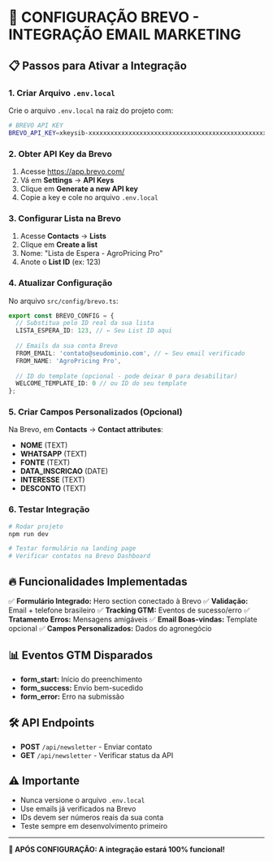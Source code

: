 # 🚀 CONFIGURAÇÃO BREVO - INTEGRAÇÃO EMAIL MARKETING

## 📋 Passos para Ativar a Integração

### 1. **Criar Arquivo `.env.local`**

Crie o arquivo `.env.local` na raiz do projeto com:

```bash
# BREVO API KEY
BREVO_API_KEY=xkeysib-xxxxxxxxxxxxxxxxxxxxxxxxxxxxxxxxxxxxxxxxxxxxxxxxxxxxxxxxxxxxxxxx-xxxxxxxxx
```

### 2. **Obter API Key da Brevo**

1. Acesse https://app.brevo.com/
2. Vá em **Settings** → **API Keys**
3. Clique em **Generate a new API key**
4. Copie a key e cole no arquivo `.env.local`

### 3. **Configurar Lista na Brevo**

1. Acesse **Contacts** → **Lists**
2. Clique em **Create a list**
3. Nome: "Lista de Espera - AgroPricing Pro"
4. Anote o **List ID** (ex: 123)

### 4. **Atualizar Configuração**

No arquivo `src/config/brevo.ts`:

```typescript
export const BREVO_CONFIG = {
  // Substitua pelo ID real da sua lista
  LISTA_ESPERA_ID: 123, // ← Seu List ID aqui
  
  // Emails da sua conta Brevo
  FROM_EMAIL: 'contato@seudominio.com', // ← Seu email verificado
  FROM_NAME: 'AgroPricing Pro',
  
  // ID do template (opcional - pode deixar 0 para desabilitar)
  WELCOME_TEMPLATE_ID: 0 // ou ID do seu template
};
```

### 5. **Criar Campos Personalizados (Opcional)**

Na Brevo, em **Contacts** → **Contact attributes**:

- **NOME** (TEXT)
- **WHATSAPP** (TEXT) 
- **FONTE** (TEXT)
- **DATA_INSCRICAO** (DATE)
- **INTERESSE** (TEXT)
- **DESCONTO** (TEXT)

### 6. **Testar Integração**

```bash
# Rodar projeto
npm run dev

# Testar formulário na landing page
# Verificar contatos na Brevo Dashboard
```

## 🔥 Funcionalidades Implementadas

✅ **Formulário Integrado:** Hero section conectado à Brevo
✅ **Validação:** Email + telefone brasileiro
✅ **Tracking GTM:** Eventos de sucesso/erro
✅ **Tratamento Erros:** Mensagens amigáveis
✅ **Email Boas-vindas:** Template opcional
✅ **Campos Personalizados:** Dados do agronegócio

## 📊 Eventos GTM Disparados

- **form_start:** Início do preenchimento
- **form_success:** Envio bem-sucedido
- **form_error:** Erro na submissão

## 🛠️ API Endpoints

- **POST** `/api/newsletter` - Enviar contato
- **GET** `/api/newsletter` - Verificar status da API

## ⚠️ Importante

- Nunca versione o arquivo `.env.local`
- Use emails já verificados na Brevo
- IDs devem ser números reais da sua conta
- Teste sempre em desenvolvimento primeiro

---

**🎯 APÓS CONFIGURAÇÃO: A integração estará 100% funcional!**
